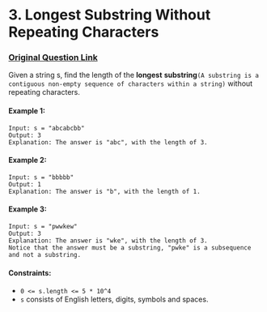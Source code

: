 # 3. Longest Substring Without Repeating Characters
### [Original Question Link](https://leetcode.com/problems/longest-substring-without-repeating-characters/)

Given a string s, find the length of the **longest** 
**substring**```(A substring is a contiguous non-empty sequence of characters within a string)``` without repeating characters.

#### Example 1:
```
Input: s = "abcabcbb"
Output: 3
Explanation: The answer is "abc", with the length of 3.
```

#### Example 2:
```
Input: s = "bbbbb"
Output: 1
Explanation: The answer is "b", with the length of 1.
```

#### Example 3:
```
Input: s = "pwwkew"
Output: 3
Explanation: The answer is "wke", with the length of 3.
Notice that the answer must be a substring, "pwke" is a subsequence and not a substring.
```

#### Constraints:
* ```0 <= s.length <= 5 * 10^4```
* ```s``` consists of English letters, digits, symbols and spaces.
